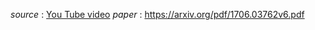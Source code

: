 *source* : [You Tube video](https://www.youtube.com/watch?v=e9-0BxyKG10)
*paper* : https://arxiv.org/pdf/1706.03762v6.pdf 
